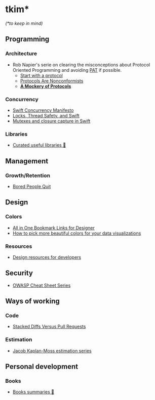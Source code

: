 # tkim*
_(*to keep in mind)_

## Programming

### Architecture
- Rob Napier's serie on clearing the misconceptions about Protocol Oriented Programming and avoiding [PAT](a "Protocol with an Associated Type") if possible.
  - [Start with a protocol](https://robnapier.net/start-with-a-protocol)
  - [Protocols Are Nonconformists](https://robnapier.net/nonconformist)
  - **[A Mockery of Protocols](https://robnapier.net/a-mockery-of-protocols)**


### Concurrency
- [Swift Concurrency Manifesto](https://gist.github.com/lattner/31ed37682ef1576b16bca1432ea9f782)
- [Locks, Thread Safety, and Swift](https://www.mikeash.com/pyblog/friday-qa-2017-10-27-locks-thread-safety-and-swift-2017-edition.html)
- [Mutexes and closure capture in Swift](https://www.cocoawithlove.com/blog/2016/06/02/threads-and-mutexes.html)

 ### Libraries
 - [Curated useful libraries 🔗](./LIBRARIES.md)


## Management
### Growth/Retention
- [Bored People Quit](https://randsinrepose.com/archives/bored-people-quit/)

## Design
### Colors
- [All in One Bookmark Links for Designer](https://www.evernote.design/)
- [How to pick more beautiful colors for your data visualizations](https://blog.datawrapper.de/beautifulcolors/)

### Resources
- [Design resources for developers](https://github.com/bradtraversy/design-resources-for-developers)

## Security
- [OWASP Cheat Sheet Series](https://cheatsheetseries.owasp.org/)

## Ways of working
### Code
- [Stacked Diffs Versus Pull Requests](https://jg.gg/2018/09/29/stacked-diffs-versus-pull-requests/)

### Estimation
- [Jacob Kaplan-Moss estimation series](https://jacobian.org/series/estimation/)

## Personal development
### Books
- [Books summaries 🔗](./BOOKS.md)

